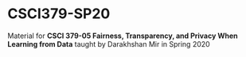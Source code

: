 # CSCI379-SP20
Material for **CSCI 379-05 Fairness, Transparency, and Privacy When Learning from Data** taught by Darakhshan Mir in Spring 2020
